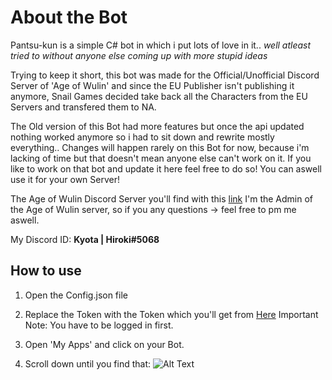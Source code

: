 # About the Bot

Pantsu-kun is a simple C# bot in which i put lots of love in it.. _well atleast tried to without anyone else coming up with more stupid ideas_

Trying to keep it short, this bot was made for the Official/Unofficial Discord Server of 'Age of Wulin' and since the EU Publisher isn't publishing it anymore,
Snail Games decided take back all the Characters from the EU Servers and transfered them to NA.

The Old version of this Bot had more features but once the api updated nothing worked anymore so i had to sit down and rewrite mostly everything..
Changes will happen rarely on this Bot for now, because i'm lacking of time but that doesn't mean anyone else can't work on it.
If you like to work on that bot and update it here feel free to do so! You can aswell use it for your own Server!

The Age of Wulin Discord Server you'll find with this [link](https://discord.gg/6kDx8FM) 
I'm the Admin of the Age of Wulin server, so if you any questions -> feel free to pm me aswell.

My Discord ID: **Kyota | Hiroki#5068**

## How to use

1. Open the Config.json file

2. Replace the Token with the Token which you'll get from [Here](https://discordapp.com/developers/applications/me/)     Important Note: You have to be logged in first.

3. Open 'My Apps' and click on your Bot.

4. Scroll down until you find that:
![Alt Text](https://i.imgur.com/7j5i4em.png)
